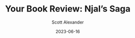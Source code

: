 ---
layout: podcast
title: "Your Book Review: Njal’s Saga"
author: Scott Alexander
description: https://astralcodexten.substack.com/p/your-book-review-njals-saga
date: 2023-06-16
length: 5872915
duration: 1468
guid: your-book-review-njals-saga
---
